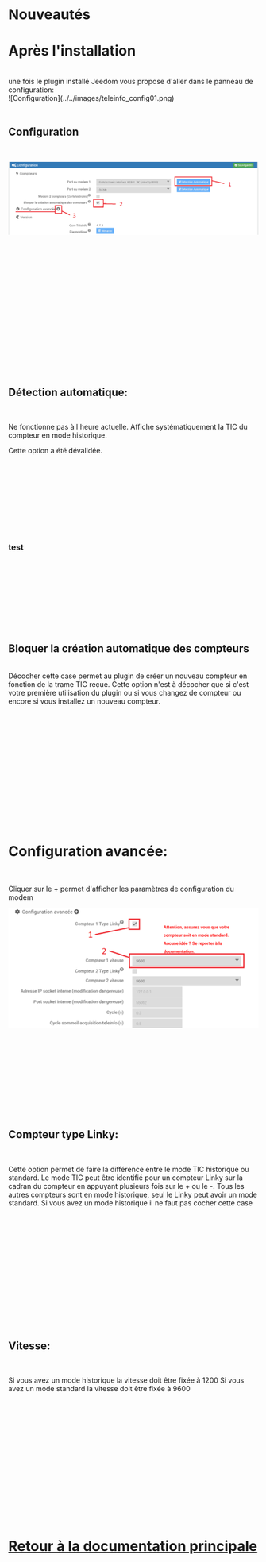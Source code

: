 

# Nouveautés


# Après l'installation

<br>
une fois le plugin installé Jeedom vous propose d'aller dans le panneau de configuration:

<br>
![Configuration](../../images/teleinfo_config01.png)

<br>
<br>

## Configuration
<br>

![Configuration 1](../../images/teleinfo_config02.png)
<br>
<br>
<br>
<br>
<br>
<br>
<br>
<br>
<br>
<br>
<br>
<br>
<br>
<br>
<br>
<br>
<br>

## Détection automatique:
<br>

Ne fonctionne pas à l'heure actuelle. Affiche systématiquement la TIC du compteur en mode historique.
<br>

Cette option a été dévalidée.
<br>
<br>
<br>
<br>
<br>
<br>
<br>
<br>
<br>
<br>
### test
<br>
<br>
<br>
<br>
<br>
<br>
<br>
<br>

## Bloquer la création automatique des compteurs
<br>
Décocher cette case permet au plugin de créer un nouveau compteur en fonction de la trame TIC reçue.
Cette option n'est à décocher que si c'est votre première utilisation du plugin ou si vous changez de compteur ou encore si vous installez un nouveau compteur.
<br>
<br>
<br>
<br>
<br>
<br>
<br>
<br>
<br>
<br>
<br>
<br>
<br>
<br>
<br>

# Configuration avancée:
<br>


Cliquer sur le + permet d'afficher les paramètres de configuration du modem
<br>

![Configuration modem](../../images/teleinfo_config03.png)
<br>
<br>
<br>
<br>
<br>
<br>
<br>
<br>
<br>
<br>
<br>

## Compteur type Linky:
<br>

Cette option permet de faire la différence entre le mode TIC historique ou standard. Le mode TIC peut être identifié pour un compteur Linky sur la cadran du compteur en appuyant plusieurs fois sur le + ou le -. Tous les autres compteurs sont en mode historique, seul le Linky peut avoir un mode standard.
Si vous avez un mode historique il ne faut pas cocher cette case
<br>
<br>
<br>
<br>
<br>
<br>
<br>
<br>
<br>
<br>
<br>
<br>
<br>
<br>
<br>

## Vitesse:
<br>

Si vous avez un mode historique la vitesse doit être fixée à 1200
Si vous avez un mode standard la vitesse doit être fixée à 9600

<br>
<br>
<br>
<br>
<br>
<br>
<br>
<br>
<br>
<br>

<br>
<br>
<br>
<br>
 

[Retour à la documentation principale](/plugin-teleinfo/fr_FR/)
===
<br>
<br>
<br>
<br>
<br>
<br>
<br>
<br>
<br>
<br>
<br>
<br>
<br>
<br>
<br>
<br>
<br>
<br>
<br>
<br>
<br>
<br>
<br>
<br>
<br>

